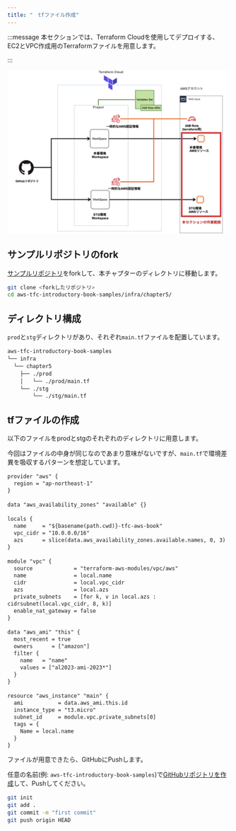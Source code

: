 ```yaml
---
title: "　tfファイル作成"
---
```


:::message
本セクションでは、Terraform Cloudを使用してデプロイする、EC2とVPC作成用のTerraformファイルを用意します。

:::

![](/images/chapter_5/03-diagram.png)

## サンプルリポジトリのfork

[サンプルリポジトリ](https://github.com/msato0731/aws-tfc-introductory-book-samples)をforkして、本チャプターのディレクトリに移動します。

```bash
git clone <forkしたリポジトリ>
cd aws-tfc-introductory-book-samples/infra/chapter5/
```

## ディレクトリ構成

`prod`と`stg`ディレクトリがあり、それぞれ`main.tf`ファイルを配置しています。

```bash
aws-tfc-introductory-book-samples
└── infra
  └── chapter5
    ├── ./prod
    │   └── ./prod/main.tf
    └── ./stg
        └── ./stg/main.tf
```

## tfファイルの作成

以下のファイルをprodとstgのそれぞれのディレクトリに用意します。

今回はファイルの中身が同じなのであまり意味がないですが、`main.tf`で環境差異を吸収するパターンを想定しています。

```hcl: main.tf
provider "aws" {
  region = "ap-northeast-1"
}

data "aws_availability_zones" "available" {}

locals {
  name     = "${basename(path.cwd)}-tfc-aws-book"
  vpc_cidr = "10.0.0.0/16"
  azs      = slice(data.aws_availability_zones.available.names, 0, 3)
}

module "vpc" {
  source             = "terraform-aws-modules/vpc/aws"
  name               = local.name
  cidr               = local.vpc_cidr
  azs                = local.azs
  private_subnets    = [for k, v in local.azs : cidrsubnet(local.vpc_cidr, 8, k)]
  enable_nat_gateway = false
}

data "aws_ami" "this" {
  most_recent = true
  owners      = ["amazon"]
  filter {
    name   = "name"
    values = ["al2023-ami-2023*"]
  }
}

resource "aws_instance" "main" {
  ami           = data.aws_ami.this.id
  instance_type = "t3.micro"
  subnet_id     = module.vpc.private_subnets[0]
  tags = {
    Name = local.name
  }
}

```

ファイルが用意できたら、GitHubにPushします。

任意の名前(例: `aws-tfc-introductory-book-samples`)で[GitHubリポジトリを作成](https://github.com/new)して、Pushしてください。

```bash
git init
git add .
git commit -m "first commit"
git push origin HEAD
```
